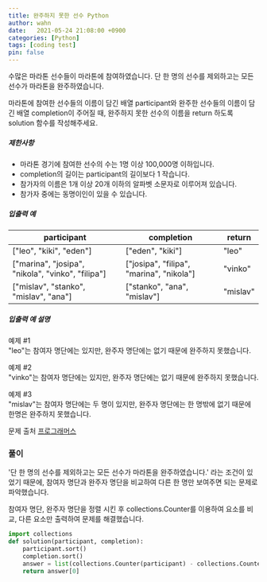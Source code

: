 ```yaml
---
title: 완주하지 못한 선수 Python
author: wahn
date:   2021-05-24 21:08:00 +0900
categories: [Python]
tags: [coding test]
pin: false
---
```


수많은 마라톤 선수들이 마라톤에 참여하였습니다. 단 한 명의 선수를 제외하고는 모든 선수가 마라톤을 완주하였습니다.

마라톤에 참여한 선수들의 이름이 담긴 배열 participant와 완주한 선수들의 이름이 담긴 배열 completion이 주어질 때, 완주하지 못한 선수의 이름을 return 하도록 solution 함수를 작성해주세요.

##### 제한사항

-   마라톤 경기에 참여한 선수의 수는 1명 이상 100,000명 이하입니다.
-   completion의 길이는 participant의 길이보다 1 작습니다.
-   참가자의 이름은 1개 이상 20개 이하의 알파벳 소문자로 이루어져 있습니다.
-   참가자 중에는 동명이인이 있을 수 있습니다.


##### 입출력 예

|participant|completion|return|
|---|---|---|
|["leo", "kiki", "eden"]|["eden", "kiki"]|"leo"
|["marina", "josipa", "nikola", "vinko", "filipa"]|["josipa", "filipa", "marina", "nikola"]|"vinko"|
|["mislav", "stanko", "mislav", "ana"]|["stanko", "ana", "mislav"]|"mislav"|


##### 입출력 예 설명

예제 #1  
"leo"는 참여자 명단에는 있지만, 완주자 명단에는 없기 때문에 완주하지 못했습니다.

예제 #2  
"vinko"는 참여자 명단에는 있지만, 완주자 명단에는 없기 때문에 완주하지 못했습니다.

예제 #3  
"mislav"는 참여자 명단에는 두 명이 있지만, 완주자 명단에는 한 명밖에 없기 때문에 한명은 완주하지 못했습니다.

문제 출처 [프로그래머스]


[프로그래머스]: https://programmers.co.kr/learn/courses/30/lessons/42576



### 풀이

'단 한 명의 선수를 제외하고는 모든 선수가 마라톤을 완주하였습니다.' 라는 조건이 있었기 때문에, 참여자 명단과 완주자 명단을 비교하여 다른 한 명만 보여주면 되는 문제로 파악했습니다.

참여자 명단, 완주자 명단을 정렬 시킨 후 collections.Counter를 이용하여 요소를 비교, 다른 요소만 출력하여 문제를 해결했습니다.

```python
import collections
def solution(participant, completion):
    participant.sort()
    completion.sort()
    answer = list(collections.Counter(participant) - collections.Counter(completion))
    return answer[0]
```